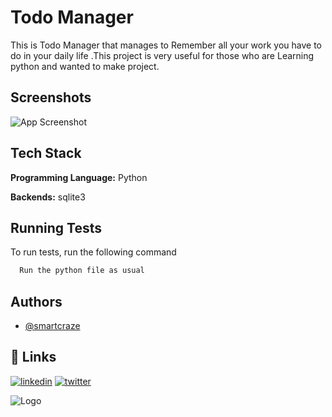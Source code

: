 
# Todo Manager

This is Todo Manager that manages to Remember all your work you have to do in your daily life .This project is very useful for those who are Learning python and wanted to make project.


## Screenshots

![App Screenshot](https://via.placeholder.com/468x300?text=App+Screenshot+Here)


## Tech Stack

**Programming Language:** Python

**Backends:** sqlite3


## Running Tests

To run tests, run the following command

```bash
  Run the python file as usual
```


## Authors

- [@smartcraze](https://www.github.com/smartcraze)


## 🔗 Links

[![linkedin](https://img.shields.io/badge/linkedin-0A66C2?style=for-the-badge&logo=linkedin&logoColor=white)](https://www.linkedin.com/surajv354)
[![twitter](https://img.shields.io/badge/twitter-1DA1F2?style=for-the-badge&logo=twitter&logoColor=white)](https://twitter.com/surajv354)


![Logo](https://dev-to-uploads.s3.amazonaws.com/uploads/articles/th5xamgrr6se0x5ro4g6.png)

